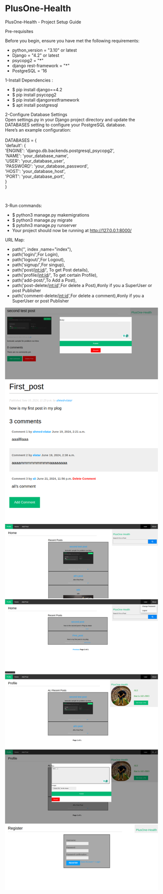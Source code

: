 # PlusOne-Health

PlusOne-Health - Project Setup Guide<br/>

Pre-requisites<br/>

Before you begin, ensure you have met the following requirements:
- python_version = "3.10" or latest
- Django = "4.2" or latest
- psycopg2 = "*"
- django rest-framework = "*"
- PostgreSQL = '16 
  
1-Install Dependencies :<br/>
- $ pip install django==4.2
- $ pip install psycopg2
- $ pip install djangorestframework
- $ apt install postgresql


2-Configure Database Settings <br/>
Open settings.py in your Django project directory and update the DATABASES setting to configure your PostgreSQL database. <br/>
Here’s an example configuration:
<br/><br/>
DATABASES = {<br/>
    'default': {<br/>
        'ENGINE': 'django.db.backends.postgresql_psycopg2',<br/>
        'NAME': 'your_database_name',<br/>
        'USER': 'your_database_user',<br/>
        'PASSWORD': 'your_database_password',<br/>
        'HOST': 'your_database_host',<br/>
        'PORT': 'your_database_port',<br/>
    }<br/>
}<br/>

<br/>

3-Run commands:<br/>
- $ python3 manage.py makemigrations
- $ python3 manage.py migrate
- $ pytohn3 manage.py runserver
- Your project should now be running at http://127.0.0.1:8000/

URL Map:
 - path('', index ,name="index"),
 - path('login/',For Login),
 - path('logout/',For Logout),
 - path('signup/',For singup),
 - path('post/<int:id>/', To get Post details),
 - path('profile/<int:id>/', To get certain Profile),
 - path('add-post/',To Add a Post),
 - path('post-delete/<int:id>',For delete a Post),#only if you a SuperUser or post Publisher
 - path('comment-delete/<int:id>',For delete a comment),#only if you a SuperUser or post Publisher

![alt text](https://github.com/Ahmed-Elatar/PlusOne-Health/blob/main/PlusOne_Health/screen_shot/Screenshot%20from%202024-06-22%2007-00-12.png)
![alt text](https://github.com/Ahmed-Elatar/PlusOne-Health/blob/main/PlusOne_Health/screen_shot/Screenshot%20from%202024-06-22%2007-01-15.png)
![alt text](https://github.com/Ahmed-Elatar/PlusOne-Health/blob/main/PlusOne_Health/screen_shot/Screenshot%20from%202024-06-22%2007-01-35.png)
![alt text](https://github.com/Ahmed-Elatar/PlusOne-Health/blob/main/PlusOne_Health/screen_shot/Screenshot%20from%202024-06-22%2007-02-16.png)
![alt text](https://github.com/Ahmed-Elatar/PlusOne-Health/blob/main/PlusOne_Health/screen_shot/Screenshot%20from%202024-06-22%2007-07-18.png)
![alt text](https://github.com/Ahmed-Elatar/PlusOne-Health/blob/main/PlusOne_Health/screen_shot/Screenshot%20from%202024-06-22%2007-08-51.png)
![alt text](https://github.com/Ahmed-Elatar/PlusOne-Health/blob/main/PlusOne_Health/screen_shot/Screenshot%20from%202024-06-22%2007-09-45.png)
